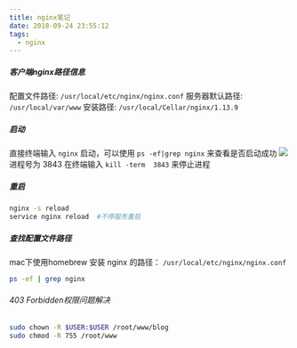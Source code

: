```yaml
---
title: nginx笔记
date: 2018-09-24 23:55:12
tags:
  - nginx
---
```


##### 客户端nginx路径信息
配置文件路径: `/usr/local/etc/nginx/nginx.conf`
服务器默认路径: `/usr/local/var/www`
安装路径: `/usr/local/Cellar/nginx/1.13.9`

##### 启动
直接终端输入 `nginx` 启动，可以使用  `ps -ef|grep nginx` 来查看是否启动成功
![](http://ozrm3516s.bkt.clouddn.com/a6281635c5606767cbecf6528ce7ded9.jpg)
进程号为 3843
在终端输入 `kill -term  3843` 来停止进程

##### 重启

```bash
nginx -s reload
service nginx reload  #不停服务重启
```

##### 查找配置文件路径
mac下使用homebrew 安装 nginx 的路径：
`/usr/local/etc/nginx/nginx.conf`
```bash
ps -ef | grep nginx
```

###### 403 Forbidden权限问题解决

```bash
sudo chown -R $USER:$USER /root/www/blog
sudo chmod -R 755 /root/www   
```
